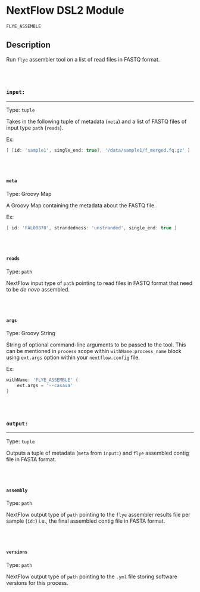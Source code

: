 # NextFlow DSL2 Module

```bash
FLYE_ASSEMBLE
```

## Description

Run `flye` assembler tool on a list of read files in FASTQ format.

\
&nbsp;

### `input:`

___

Type: `tuple`

Takes in the following tuple of metadata (`meta`) and a list of FASTQ files of input type `path` (`reads`).

Ex:

```groovy
[ [id: 'sample1', single_end: true], '/data/sample1/f_merged.fq.gz' ]
```

\
&nbsp;

#### `meta`

Type: Groovy Map

A Groovy Map containing the metadata about the FASTQ file.

Ex:

```groovy
[ id: 'FAL00870', strandedness: 'unstranded', single_end: true ]
```

\
&nbsp;

#### `reads`

Type: `path`

NextFlow input type of `path` pointing to read files in FASTQ format that need to be *de novo* assembled.

\
&nbsp;

#### `args`

Type: Groovy String

String of optional command-line arguments to be passed to the tool. This can be mentioned in `process` scope within `withName:process_name` block using `ext.args` option within your `nextflow.config` file.

Ex:

```groovy
withName: 'FLYE_ASSEMBLE' {
    ext.args = '--casava'
}
```

\
&nbsp;

### `output:`

___

Type: `tuple`

Outputs a tuple of metadata (`meta` from `input:`) and `flye` assembled contig file in FASTA format.

\
&nbsp;

#### `assembly`

Type: `path`

NextFlow output type of `path` pointing to the `flye` assembler results file per sample (`id:`) i.e., the final assembled contig file in FASTA format.

\
&nbsp;

#### `versions`

Type: `path`

NextFlow output type of `path` pointing to the `.yml` file storing software versions for this process.
